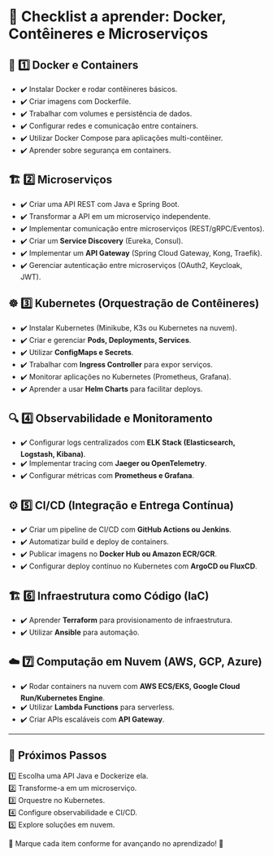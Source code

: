 # 📌 Checklist a aprender: Docker, Contêineres e Microserviços

## 🐳 1️⃣ Docker e Containers
- ✔️ Instalar Docker e rodar contêineres básicos.
- ✔️ Criar imagens com Dockerfile.
- ✔️ Trabalhar com volumes e persistência de dados.
- ✔️ Configurar redes e comunicação entre containers.
- ✔️ Utilizar Docker Compose para aplicações multi-contêiner.
- ✔️ Aprender sobre segurança em containers.

## 🏗️ 2️⃣ Microserviços
- ✔️ Criar uma API REST com Java e Spring Boot.
- ✔️ Transformar a API em um microserviço independente.
- ✔️ Implementar comunicação entre microserviços (REST/gRPC/Eventos).
- ✔️ Criar um **Service Discovery** (Eureka, Consul).
- ✔️ Implementar um **API Gateway** (Spring Cloud Gateway, Kong, Traefik).
- ✔️ Gerenciar autenticação entre microserviços (OAuth2, Keycloak, JWT).

## ☸️ 3️⃣ Kubernetes (Orquestração de Contêineres)
- ✔️ Instalar Kubernetes (Minikube, K3s ou Kubernetes na nuvem).
- ✔️ Criar e gerenciar **Pods, Deployments, Services**.
- ✔️ Utilizar **ConfigMaps e Secrets**.
- ✔️ Trabalhar com **Ingress Controller** para expor serviços.
- ✔️ Monitorar aplicações no Kubernetes (Prometheus, Grafana).
- ✔️ Aprender a usar **Helm Charts** para facilitar deploys.

## 🔍 4️⃣ Observabilidade e Monitoramento
- ✔️ Configurar logs centralizados com **ELK Stack (Elasticsearch, Logstash, Kibana)**.
- ✔️ Implementar tracing com **Jaeger ou OpenTelemetry**.
- ✔️ Configurar métricas com **Prometheus e Grafana**.

## ⚙️ 5️⃣ CI/CD (Integração e Entrega Contínua)
- ✔️ Criar um pipeline de CI/CD com **GitHub Actions ou Jenkins**.
- ✔️ Automatizar build e deploy de containers.
- ✔️ Publicar imagens no **Docker Hub ou Amazon ECR/GCR**.
- ✔️ Configurar deploy contínuo no Kubernetes com **ArgoCD ou FluxCD**.

## 🏗️ 6️⃣ Infraestrutura como Código (IaC)
- ✔️ Aprender **Terraform** para provisionamento de infraestrutura.
- ✔️ Utilizar **Ansible** para automação.

## ☁️ 7️⃣ Computação em Nuvem (AWS, GCP, Azure)
- ✔️ Rodar containers na nuvem com **AWS ECS/EKS, Google Cloud Run/Kubernetes Engine**.
- ✔️ Utilizar **Lambda Functions** para serverless.
- ✔️ Criar APIs escaláveis com **API Gateway**.

---

## 🎯 Próximos Passos
1️⃣ Escolha uma API Java e Dockerize ela.  
2️⃣ Transforme-a em um microserviço.  
3️⃣ Orquestre no Kubernetes.  
4️⃣ Configure observabilidade e CI/CD.  
5️⃣ Explore soluções em nuvem.  

📝 Marque cada item conforme for avançando no aprendizado! 🚀

